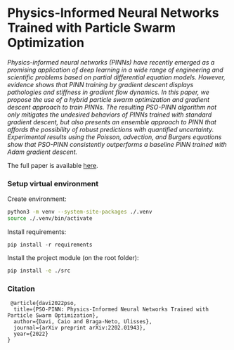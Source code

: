 # Physics-Informed Neural Networks Trained with Particle Swarm Optimization

_Physics-informed neural networks (PINNs) have recently emerged as a promising application of deep learning in a wide range of engineering and scientific problems based on partial differential equation models. However, evidence shows that PINN training by gradient descent displays pathologies and stiffness in gradient flow dynamics. In this paper, we propose the use of a hybrid particle swarm optimization and gradient descent approach to train PINNs. The resulting PSO-PINN algorithm not only mitigates the undesired behaviors of PINNs trained with standard gradient descent, but also presents an ensemble approach to PINN that affords the possibility of robust predictions with quantified uncertainty. Experimental results using the Poisson, advection, and Burgers equations show that PSO-PINN consistently outperforms a baseline PINN trained with Adam gradient descent._

The full paper is available [here](https://arxiv.org/pdf/2202.01943.pdf).

### Setup virtual environment

Create environment:

```bash
python3 -m venv --system-site-packages ./.venv
source ./.venv/bin/activate
```

Install requirements:

```
pip install -r requirements
```

Install the project module (on the root folder):

```bash
pip install -e ./src
```

### Citation

```
 @article{davi2022pso,
  title={PSO-PINN: Physics-Informed Neural Networks Trained with Particle Swarm Optimization},
  author={Davi, Caio and Braga-Neto, Ulisses},
  journal={arXiv preprint arXiv:2202.01943},
  year={2022}
}
```
